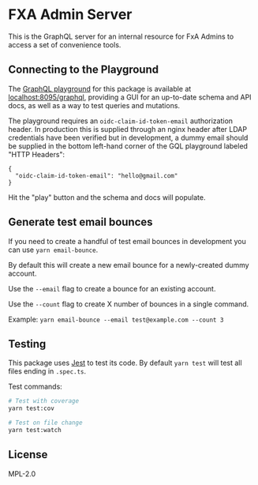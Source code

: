 # FXA Admin Server

This is the GraphQL server for an internal resource for FxA Admins to access a set of convenience tools.

## Connecting to the Playground

The [GraphQL playground](https://www.apollographql.com/docs/apollo-server/testing/graphql-playground/) for this package is available at [localhost:8095/graphql](http://localhost:8095/graphql), providing a GUI for an up-to-date schema and API docs, as well as a way to test queries and mutations.

The playground requires an `oidc-claim-id-token-email` authorization header. In production this is supplied through an nginx header after LDAP credentials have been verified but in development, a dummy email should be supplied in the bottom left-hand corner of the GQL playground labeled "HTTP Headers":

```
{
  "oidc-claim-id-token-email": "hello@gmail.com"
}
```

Hit the "play" button and the schema and docs will populate.

## Generate test email bounces

If you need to create a handful of test email bounces in development you can use `yarn email-bounce`.

By default this will create a new email bounce for a newly-created dummy account.

Use the `--email` flag to create a bounce for an existing account.

Use the `--count` flag to create X number of bounces in a single command.

Example: `yarn email-bounce --email test@example.com --count 3`

## Testing

This package uses [Jest](https://mochajs.org/) to test its code. By default `yarn test` will test all files ending in `.spec.ts`.

Test commands:

```bash
# Test with coverage
yarn test:cov

# Test on file change
yarn test:watch
```

## License

MPL-2.0
